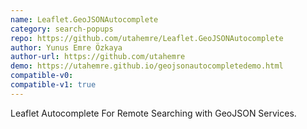 ```yaml
---
name: Leaflet.GeoJSONAutocomplete
category: search-popups
repo: https://github.com/utahemre/Leaflet.GeoJSONAutocomplete
author: Yunus Emre Özkaya
author-url: https://github.com/utahemre
demo: https://utahemre.github.io/geojsonautocompletedemo.html
compatible-v0:
compatible-v1: true
---
```


Leaflet Autocomplete For Remote Searching with GeoJSON Services.
